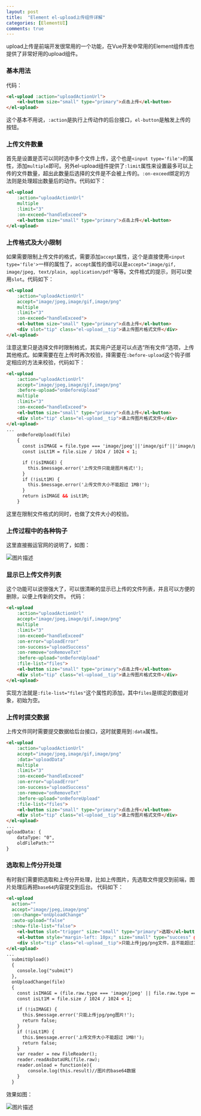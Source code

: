 ```yaml
---
layout: post
title:  "Element el-upload上传组件详解"
categories: [ElementUI]
comments: true
---
```

upload上传是前端开发很常用的一个功能，在Vue开发中常用的Element组件库也提供了非常好用的upload组件。

<!--more-->

### 基本用法

代码：

~~~ html
<el-upload :action="uploadActionUrl">
    <el-button size="small" type="primary">点击上传</el-button>
</el-upload>
~~~ 

这个基本不用说，`:action`是执行上传动作的后台接口，`el-button`是触发上传的按钮。

### 上传文件数量

首先是设置是否可以同时选中多个文件上传，这个也是`<input type='file'>`的属性，添加`multiple`即可。另外el-upload组件提供了`:limit`属性来设置最多可以上传的文件数量，超出此数量后选择的文件是不会被上传的。`:on-exceed`绑定的方法则是处理超出数量后的动作。代码如下：

~~~ html
<el-upload 
    :action="uploadActionUrl"
    multiple
    :limit="3"
    :on-exceed="handleExceed">
    <el-button size="small" type="primary">点击上传</el-button>
</el-upload>
~~~ 

### 上传格式及大小限制

如果需要限制上传文件的格式，需要添加`accept`属性，这个是直接使用`<input type='file'>`一样的属性了，`accept`属性的值可以是`accept="image/gif, image/jpeg, text/plain, application/pdf"`等等。文件格式的提示，则可以使用`slot`。代码如下：

~~~ html
<el-upload 
    :action="uploadActionUrl"
    accept="image/jpeg,image/gif,image/png"
    multiple
    :limit="3"
    :on-exceed="handleExceed">
    <el-button size="small" type="primary">点击上传</el-button>
    <div slot="tip" class="el-upload__tip">请上传图片格式文件</div>
</el-upload>
~~~ 

注意这里只是选择文件时限制格式，其实用户还是可以点选“所有文件”选项，上传其他格式。如果需要在在上传时再次校验，择需要在`:before-upload`这个钩子绑定相应的方法来校验，代码如下：

~~~ html
<el-upload 
    :action="uploadActionUrl"
    accept="image/jpeg,image/gif,image/png"
    :before-upload="onBeforeUpload"
    multiple
    :limit="3"
    :on-exceed="handleExceed">
    <el-button size="small" type="primary">点击上传</el-button>
    <div slot="tip" class="el-upload__tip">请上传图片格式文件</div>
</el-upload>
...
    onBeforeUpload(file)
    {
      const isIMAGE = file.type === 'image/jpeg'||'image/gif'||'image/png';
      const isLt1M = file.size / 1024 / 1024 < 1;

      if (!isIMAGE) {
        this.$message.error('上传文件只能是图片格式!');
      }
      if (!isLt1M) {
        this.$message.error('上传文件大小不能超过 1MB!');
      }
      return isIMAGE && isLt1M;
    }
~~~ 

这里在限制文件格式的同时，也做了文件大小的校验。

### 上传过程中的各种钩子

这里直接搬运官网的说明了，如图：

![](https://image-static.segmentfault.com/288/385/2883854802-5aac7792c083a "图片描述")

### 显示已上传文件列表

这个功能可以说很强大了，可以很清晰的显示已上传的文件列表，并且可以方便的删除，以便上传新的文件。
代码：

~~~ html
<el-upload 
    :action="uploadActionUrl"
    accept="image/jpeg,image/gif,image/png"
    multiple
    :limit="3"
    :on-exceed="handleExceed"    
    :on-error="uploadError"
    :on-success="uploadSuccess"
    :on-remove="onRemoveTxt"
    :before-upload="onBeforeUpload"
    :file-list="files">
    <el-button size="small" type="primary">点击上传</el-button>
    <div slot="tip" class="el-upload__tip">请上传图片格式文件</div>
</el-upload>
~~~ 

实现方法就是`:file-list="files"`这个属性的添加，其中`files`是绑定的数组对象，初始为空。

### 上传时提交数据

上传文件同时需要提交数据给后台接口，这时就要用到`:data`属性。

~~~ html
<el-upload 
    :action="uploadActionUrl"
    accept="image/jpeg,image/gif,image/png"
    :data="uploadData"
    multiple
    :limit="3"
    :on-exceed="handleExceed"    
    :on-error="uploadError"
    :on-success="uploadSuccess"
    :on-remove="onRemoveTxt"
    :before-upload="onBeforeUpload"
    :file-list="files">
    <el-button size="small" type="primary">点击上传</el-button>
    <div slot="tip" class="el-upload__tip">请上传图片格式文件</div>
</el-upload>
...
uploadData: {
    dataType: "0",
    oldFilePath:""
}
~~~ 

### 选取和上传分开处理

有时我们需要把选取和上传分开处理，比如上传图片，先选取文件提交到前端，图片处理后再把`base64`内容提交到后台。
代码如下：

~~~ html
<el-upload
  action=""
  accept="image/jpeg,image/png"
  :on-change="onUploadChange"
  :auto-upload="false"
  :show-file-list="false">
    <el-button slot="trigger" size="small" type="primary">选取</el-button>
    <el-button style="margin-left: 10px;" size="small" type="success" @click="submitUpload">上传</el-button>
    <div slot="tip" class="el-upload__tip">只能上传jpg/png文件，且不能超过1m</div>
</el-upload>
...
  submitUpload()
  {
    console.log("submit")
  },
  onUploadChange(file)
  {
    const isIMAGE = (file.raw.type === 'image/jpeg' || file.raw.type === 'image/png');
    const isLt1M = file.size / 1024 / 1024 < 1;

    if (!isIMAGE) {
      this.$message.error('只能上传jpg/png图片!');
      return false;
    }
    if (!isLt1M) {
      this.$message.error('上传文件大小不能超过 1MB!');
      return false;
    }
    var reader = new FileReader();
    reader.readAsDataURL(file.raw);
    reader.onload = function(e){
        console.log(this.result)//图片的base64数据
    }
  }
~~~ 

效果如图：

![](https://image-static.segmentfault.com/103/461/1034619309-5aaf22dc98eb5 "图片描述")